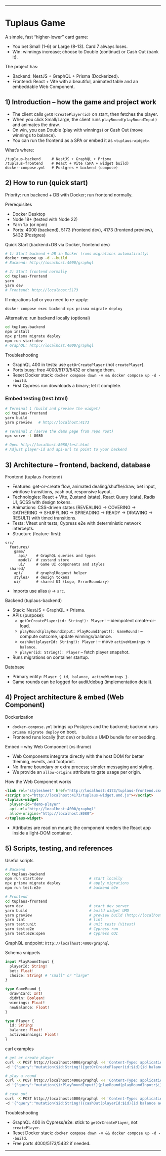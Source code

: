 ***

# Tuplaus Game

A simple, fast “higher-lower” card game:
- You bet Small (1–6) or Large (8–13). Card 7 always loses.
- Win: winnings increase; choose to Double (continue) or Cash Out (bank it).

The project has:
- Backend: NestJS + GraphQL + Prisma (Dockerized).
- Frontend: React + Vite with a beautiful, animated table and an embeddable Web Component.

## 1) Introduction – how the game and project work
- The client calls `getOrCreatePlayer(id)` on start, then fetches the player.
- When you click Small/Large, the client runs `playRound(playRoundInput)` and animates the draw.
- On win, you can Double (play with winnings) or Cash Out (move winnings to balance).
- You can run the frontend as a SPA or embed it as `<tuplaus-widget>`.

What’s where:
```
/tuplaus-backend     # NestJS + GraphQL + Prisma
/tuplaus-frontend    # React + Vite (SPA + widget build)
docker-compose.yml   # Postgres + backend (compose)
```

## 2) How to run (quick start)

Priority: run backend + DB with Docker; run frontend normally.

Prerequisites
- Docker Desktop
- Node 18+ (tested with Node 22)
- Yarn 1.x (or npm)
- Ports: 4000 (backend), 5173 (frontend dev), 4173 (frontend preview), 5432 (Postgres)

Quick Start (backend+DB via Docker, frontend dev)
```bash
# 1) Start backend + DB in Docker (runs migrations automatically)
docker compose up -d --build
# Backend: http://localhost:4000/graphql

# 2) Start frontend normally
cd tuplaus-frontend
yarn
yarn dev
# Frontend: http://localhost:5173
```
If migrations fail or you need to re-apply:
```bash
docker compose exec backend npx prisma migrate deploy
```

Alternative: run backend locally (optional)
```bash
cd tuplaus-backend
npm install
npx prisma migrate deploy
npm run start:dev
# GraphQL: http://localhost:4000/graphql
```

Troubleshooting
- GraphQL 400 in tests: use `getOrCreatePlayer` (not `createPlayer`).
- Ports busy: free 4000/5173/5432 or change them.
- Reset Docker stack: `docker compose down -v && docker compose up -d --build`.
- First Cypress run downloads a binary; let it complete.

### Embed testing (test.html)
```bash
# Terminal 1 (build and preview the widget)
cd tuplaus-frontend
yarn build
yarn preview   # http://localhost:4173

# Terminal 2 (serve the demo page from repo root)
npx serve -l 8080

# Open http://localhost:8080/test.html
# Adjust player-id and api-url to point to your backend
```

## 3) Architecture – frontend, backend, database

Frontend (tuplaus-frontend)
- Features: get-or-create flow, animated dealing/shuffle/draw, bet input, win/lose transitions, cash out, responsive layout.
- Technologies: React + Vite, Zustand (state), React Query (data), Radix UI, SCSS with design tokens.
- Animations: CSS-driven states (REVEALING → COVERING → GATHERING → SHUFFLING → SPREADING → READY → DRAWING → RESULT) with timed transitions.
- Tests: Vitest unit tests; Cypress e2e with deterministic network intercepts.
- Structure (feature-first):
```
src/
  features/
    game/
      api/    # GraphQL queries and types
      model/  # zustand store
      ui/     # Game UI components and styles
  shared/
    api/      # graphqlRequest helper
    styles/   # design tokens
    ui/       # shared UI (Logo, ErrorBoundary)
```
- Imports use alias `@` → `src`.

Backend (tuplaus-backend)
- Stack: NestJS + GraphQL + Prisma.
- APIs (purpose):
  - `getOrCreatePlayer(id: String!): Player!` – idempotent create-or-load.
  - `playRound(playRoundInput: PlayRoundInput!): GameRound!` – compute outcome, update winnings/balance.
  - `cashOut(playerId: String!): Player!` – move `activeWinnings` → `balance`.
  - `player(id: String!): Player` – fetch player snapshot.
- Runs migrations on container startup.

Database
- Primary entity: `Player { id, balance, activeWinnings }`.
- Game rounds can be logged for audit/debug (implementation detail).

## 4) Project architecture & embed (Web Component)

Dockerization
- `docker-compose.yml` brings up Postgres and the backend; backend runs `prisma migrate deploy` on boot.
- Frontend runs locally (hot dev) or builds a UMD bundle for embedding.

Embed – why Web Component (vs iframe)
- Web Components integrate directly with the host DOM for better theming, events, and footprint.
- No iframe boundary or extra process; simpler messaging and styling.
- We provide an `allow-origins` attribute to gate usage per origin.

How the Web Component works
```html
<link rel="stylesheet" href="http://localhost:4173/tuplaus-frontend.css">
<script src="http://localhost:4173/tuplaus-widget.umd.js"></script>
<tuplaus-widget
  player-id="demo-player"
  api-url="http://localhost:4000/graphql"
  allow-origins="http://localhost:8080">
</tuplaus-widget>
```
- Attributes are read on mount; the component renders the React app inside a light-DOM container.

## 5) Scripts, testing, and references

Useful scripts
```bash
# Backend
cd tuplaus-backend
npm run start:dev                     # start locally
npx prisma migrate deploy             # apply migrations
npm run test:e2e                      # backend e2e

# Frontend
cd tuplaus-frontend
yarn dev                              # start dev server
yarn build                            # build widget UMD
yarn preview                          # preview build (http://localhost:4173)
yarn lint                             # lint
yarn test:unit                        # unit tests (Vitest)
yarn test:e2e                         # Cypress run
yarn test:e2e:open                    # Cypress GUI
```

GraphQL endpoint: `http://localhost:4000/graphql`

Schema snippets
```graphql
input PlayRoundInput {
  playerId: String!
  bet: Float!
  choice: String! # "small" or "large"
}

type GameRound {
  drawnCard: Int!
  didWin: Boolean!
  winnings: Float!
  newBalance: Float!
}

type Player {
  id: String!
  balance: Float!
  activeWinnings: Float!
}
```

curl examples
```bash
# get or create player
curl -X POST http://localhost:4000/graphql -H 'Content-Type: application/json' \
-d '{"query":"mutation($id:String!){getOrCreatePlayer(id:$id){id balance activeWinnings}}","variables":{"id":"test-player"}}'

# play a round
curl -X POST http://localhost:4000/graphql -H 'Content-Type: application/json' \
-d '{"query":"mutation($i:PlayRoundInput!){playRound(playRoundInput:$i){drawnCard didWin winnings newBalance}}","variables":{"i":{"playerId":"test-player","bet":10,"choice":"small"}}}'

# cash out
curl -X POST http://localhost:4000/graphql -H 'Content-Type: application/json' \
-d '{"query":"mutation($id:String!){cashOut(playerId:$id){id balance activeWinnings}}","variables":{"id":"test-player"}}'
```

Troubleshooting
- GraphQL 400 in Cypress/e2e: stick to `getOrCreatePlayer`, not `createPlayer`.
- Reset Docker stack: `docker compose down -v && docker compose up -d --build`.
- Free ports 4000/5173/5432 if needed.
***

